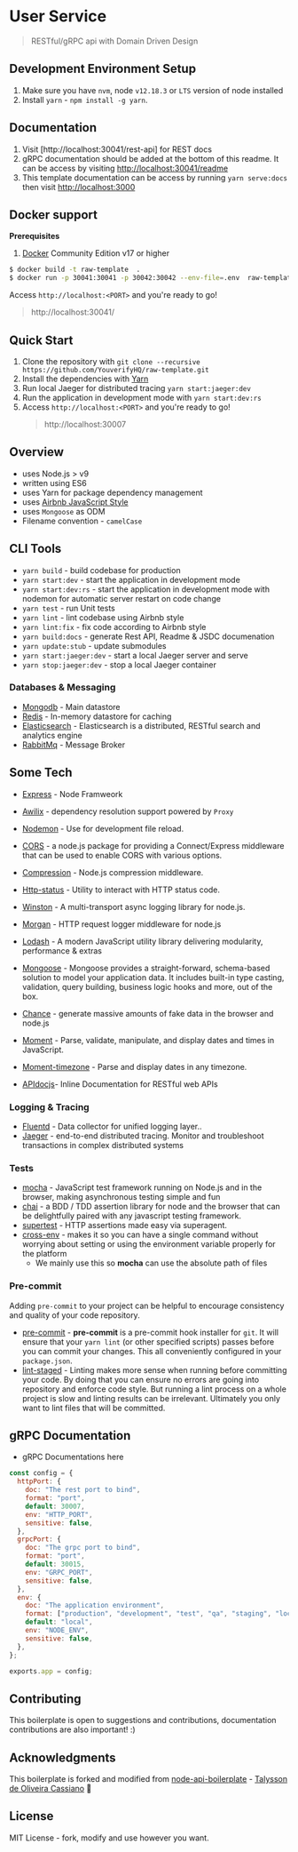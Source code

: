 # User Service

> RESTful/gRPC api with Domain Driven Design

## Development Environment Setup

1.  Make sure you have `nvm`, node `v12.18.3` or `LTS` version of node installed
2.  Install `yarn` - `npm install -g yarn`.

## Documentation

1. Visit [http://localhost:30041/rest-api] for REST docs
2. gRPC documentation should be added at the bottom of this readme. It can be access by visiting [http://localhost:30041/readme](http://localhost:30041/readme)
3. This template documentation can be access by running `yarn serve:docs` then visit [http://localhost:3000](http://localhost:3000)

## Docker support

**Prerequisites**

1. [Docker](https://www.docker.com/products/docker-engine) Community Edition v17 or higher

```sh
$ docker build -t raw-template  .
$ docker run -p 30041:30041 -p 30042:30042 --env-file=.env  raw-template
```

Access `http://localhost:<PORT>` and you're ready to go!

> http://localhost:30041/

## Quick Start

1. Clone the repository with `git clone --recursive https://github.com/YouverifyHQ/raw-template.git`
2. Install the dependencies with [Yarn](https://yarnpkg.com/en/docs/install/)
3. Run local Jaeger for distributed tracing `yarn start:jaeger:dev`
4. Run the application in development mode with `yarn start:dev:rs`
5. Access `http://localhost:<PORT>` and you're ready to go!
   > http://localhost:30007

## Overview

- uses Node.js > v9
- written using ES6
- uses Yarn for package dependency management
- uses [Airbnb JavaScript Style](https://github.com/airbnb/javascript)
- uses `Mongoose` as ODM
- Filename convention - `camelCase`

## CLI Tools

- `yarn build` - build codebase for production
- `yarn start:dev` - start the application in development mode
- `yarn start:dev:rs` - start the application in development mode with nodemon for automatic server restart on code change
- `yarn test` - run Unit tests
- `yarn lint` - lint codebase using Airbnb style
- `yarn lint:fix` - fix code according to Airbnb style
- `yarn build:docs` - generate Rest API, Readme & JSDC documenation
- `yarn update:stub` - update submodules
- `yarn start:jaeger:dev` - start a local Jaeger server and serve
- `yarn stop:jaeger:dev` - stop a local Jaeger container

### Databases & Messaging

- [Mongodb](https://www.mongodb.com) - Main datastore
- [Redis](https://redis.io/) - In-memory datastore for caching
- [Elasticsearch](https://www.elastic.co/elasticsearch/) - Elasticsearch is a distributed, RESTful search and analytics engine
- [RabbitMq](https://www.rabbitmq.com/) - Message Broker

## Some Tech

- [Express](https://expressjs.com/) - Node Framweork
- [Awilix](https://github.com/jeffijoe/awilix) - dependency resolution support powered by `Proxy`
- [Nodemon](https://nodemon.io/) - Use for development file reload.
- [CORS](https://github.com/expressjs/cors) - a node.js package for providing a Connect/Express middleware that can be used to enable CORS with various options.
- [Compression](https://github.com/expressjs/compression) - Node.js compression middleware.
- [Http-status](https://github.com/adaltas/node-http-status) - Utility to interact with HTTP status code.
- [Winston](https://github.com/winstonjs/winston) - A multi-transport async logging library for node.js.
- [Morgan](https://github.com/expressjs/morgan) - HTTP request logger middleware for node.js
- [Lodash](https://lodash.com/) - A modern JavaScript utility library delivering modularity, performance & extras
- [Mongoose](https://mongoosejs.com/) - Mongoose provides a straight-forward, schema-based solution to model your application data. It includes built-in type casting, validation, query building, business logic hooks and more, out of the box.
- [Chance](https://chancejs.com/) - generate massive amounts of fake data in the browser and node.js

- [Moment](https://momentjs.com/) - Parse, validate, manipulate, and display dates and times in JavaScript.
- [Moment-timezone](https://momentjs.com/timezone/) - Parse and display dates in any timezone.

- [APIdocjs](https://apidocjs.com/)- Inline Documentation for RESTful web APIs

### Logging & Tracing

- [Fluentd](https://www.fluentd.org/) - Data collector for unified logging layer..
- [Jaeger](https://www.jaegertracing.io/) - end-to-end distributed tracing.
  Monitor and troubleshoot transactions in complex distributed systems

### Tests

- [mocha](https://mochajs.org/) - JavaScript test framework running on Node.js and in the browser, making asynchronous testing simple and fun
- [chai](http://chaijs.com/) - a BDD / TDD assertion library for node and the browser that can be delightfully paired with any javascript testing framework.
- [supertest](https://github.com/visionmedia/supertest) - HTTP assertions made easy via superagent.
- [cross-env](https://github.com/kentcdodds/cross-env) - makes it so you can have a single command without worrying about setting or using the environment variable properly for the platform
  - We mainly use this so **mocha** can use the absolute path of files

### Pre-commit

Adding `pre-commit` to your project can be helpful to encourage consistency and quality of your code repository.

- [pre-commit](https://github.com/observing/pre-commit) - **pre-commit** is a pre-commit hook installer for `git`. It will ensure that your `yarn lint` (or other specified scripts) passes before you can commit your changes. This all conveniently configured in your `package.json`.
- [lint-staged](https://github.com/okonet/lint-staged) - Linting makes more sense when running before committing your code. By doing that you can ensure no errors are going into repository and enforce code style. But running a lint process on a whole project is slow and linting results can be irrelevant. Ultimately you only want to lint files that will be committed.

## gRPC Documentation

- gRPC Documentations here

```javascript
const config = {
  httpPort: {
    doc: "The rest port to bind",
    format: "port",
    default: 30007,
    env: "HTTP_PORT",
    sensitive: false,
  },
  grpcPort: {
    doc: "The grpc port to bind",
    format: "port",
    default: 30015,
    env: "GRPC_PORT",
    sensitive: false,
  },
  env: {
    doc: "The application environment",
    format: ["production", "development", "test", "qa", "staging", "local"],
    default: "local",
    env: "NODE_ENV",
    sensitive: false,
  },
};

exports.app = config;
```

## Contributing

This boilerplate is open to suggestions and contributions, documentation contributions are also important! :)

## Acknowledgments

This boilerplate is forked and modified from [node-api-boilerplate](https://github.com/talyssonoc/node-api-boilerplate) - [Talysson de Oliveira Cassiano](https://github.com/talyssonoc) :clap:

## License

MIT License - fork, modify and use however you want.
